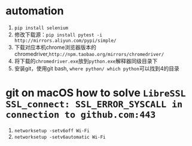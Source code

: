 # automation
1. `pip install selenium`
2. 修改下载源：`pip install pytest -i http://mirrors.aliyun.com/pypi/simple/`
3. 下载对应本机chrome浏览器版本的chromedriver,`http://npm.taobao.org/mirrors/chromedriver/`
4. 将下载的`chromedriver.exe`放到`python.exe`解释器同级目录下
5. 安装git，使用git bash, `where python/ which python`可以找到4的目录


# git on macOS how to solve `LibreSSL SSL_connect: SSL_ERROR_SYSCALL in connection to github.com:443`
1. `networksetup -setv6off Wi-Fi`
2. `networksetup -setv6automatic Wi-Fi`
